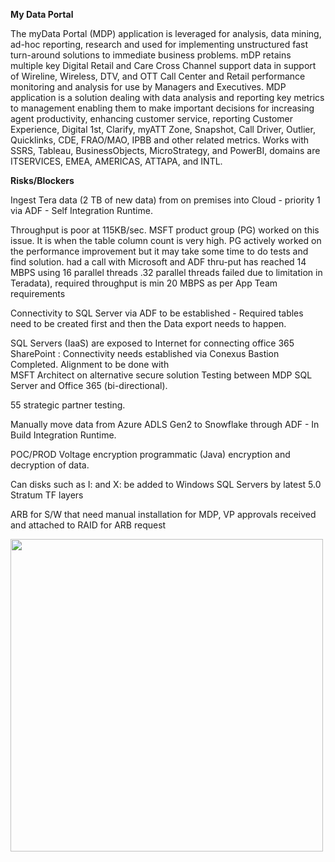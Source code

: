 <b>My Data Portal</b><br>

The myData Portal (MDP) application is leveraged for analysis, data mining, ad-hoc 
reporting, research and used for implementing unstructured fast turn-around solutions 
to immediate business problems. mDP retains multiple key Digital Retail and Care Cross 
Channel support data in support of Wireline, Wireless, DTV, and OTT Call Center and 
Retail performance monitoring and analysis for use by Managers and Executives. 
MDP application is a solution dealing with data analysis and reporting key metrics to 
management enabling them to make important decisions for increasing agent productivity, 
enhancing customer service, reporting Customer Experience, Digital 1st, Clarify, myATT Zone, 
Snapshot, Call Driver, Outlier, Quicklinks, CDE, FRAO/MAO, IPBB and other related metrics.
Works with SSRS, Tableau, BusinessObjects, MicroStrategy, and PowerBI, domains are 
ITSERVICES, EMEA, AMERICAS, ATTAPA, and INTL.

<b>Risks/Blockers</b><br>

Ingest Tera data (2 TB of new data) from on premises into Cloud - priority 1 via 
ADF - Self Integration Runtime.

Throughput is poor at 115KB/sec. MSFT product group (PG) worked on this issue. 
It is when the table column count is very high. PG actively worked on the performance 
improvement but it may take some time to do tests and find solution.
had a call with Microsoft and ADF thru-put has reached 14 MBPS using 16 parallel threads
.32 parallel threads failed due to limitation in Teradata), 
required throughput is min 20 MBPS as per App Team requirements

Connectivity to SQL Server via ADF to be established - Required tables need to be created
first and then the Data export needs to happen. 

SQL Servers (IaaS) are exposed to Internet for connecting office 365 SharePoint : 
Connectivity needs established via Conexus Bastion Completed. Alignment to be done with         
MSFT Architect on alternative secure solution 
Testing between MDP SQL Server and Office 365 (bi-directional). 

55 strategic partner testing. 

Manually move data from Azure ADLS Gen2 to Snowflake through ADF - In Build Integration Runtime.

POC/PROD Voltage encryption programmatic (Java) encryption and decryption of data. 

Can disks such as I: and X: be added to Windows SQL Servers by latest 5.0 Stratum TF layers
 
ARB for S/W that need manual installation for MDP, VP approvals received and attached to RAID for ARB request      

<img src="https://github.com/rjanapa/rjanapa/blob/main/MDP-2022-08-30" width="500" length="500">
